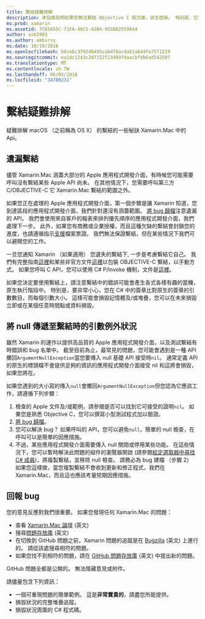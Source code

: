 ```yaml
---
title: 繫結疑難排解
description: 本指南說明如果您無法繫結 Objective C 程式庫，該怎麼辦。 特別是，它討論遺漏繫結，將 null 傳遞到繫結，並回報 bug 時的引數例外狀況。
ms.prod: xamarin
ms.assetid: 7C65A55C-71FA-46C5-A1B4-955B82559844
author: asb3993
ms.author: amburns
ms.date: 10/19/2016
ms.openlocfilehash: b0ce6c3792d6495cabdf8acdab1a644fe75f1219
ms.sourcegitcommit: ea1dc12a3c2d7322f234997daacbfdb6ad542507
ms.translationtype: MT
ms.contentlocale: zh-TW
ms.lasthandoff: 06/05/2018
ms.locfileid: "34780231"
---
```

# <a name="binding-troubleshooting"></a>繫結疑難排解

疑難排解 macOS （之前稱為 OS X） 的繫結的一些秘訣 Xamarin.Mac 中的 Api。

## <a name="missing-bindings"></a>遺漏繫結

儘管 Xamarin.Mac 涵蓋大部分的 Apple 應用程式開發介面，有時候您可能需要呼叫沒有繫結某些 Apple API 尚未。 在其他情況下，您需要呼叫第三方 C/OBJECTIVE-C 它 Xamarin.Mac 繫結的範圍之外。

如果您正在處理的 Apple 應用程式開發介面，第一個步驟是讓 Xamarin 知道，您到達區段的應用程式開發介面，我們針對還沒有涵蓋範圍。 [將 bug 歸檔](#reporting-bugs)注意遺漏的 API。 我們會使用來自客戶的報表來排列優先順序的應用程式開發介面，我們處理下一步。 此外，如果您有商務或企業授權，而且這種欠缺的繫結會封鎖您的進度，也請遵循指示[支援](http://xamarin.com/support)檔案票證。 我們無法保證繫結，但在某些情況下我們可以避開您的工作。

一旦您通知 Xamarin （如果適用） 您遺失的繫結下, 一步是考慮繫結它自己。 我們有完整指南[這裡](~/cross-platform/macios/binding/overview.md)和某些非官方文件[這裡](http://brendanzagaeski.appspot.com/xamarin/0002.html)以包裝 OBJECTIVE-C 繫結，以手動方式。 如果您呼叫 C API，您可以使用 C# P/Invoke 機制，文件是[這裡](http://www.mono-project.com/docs/advanced/pinvoke/)。

如果您決定要使用繫結上，請注意繫結中的錯誤可能會產生各式各樣有趣的當機，原生執行階段中。 特別是，要非常小心，您在 C# 中的簽章比對原生的簽章的引數數目，而每個引數大小。 這樣可能會損毀記憶體及/或堆疊，您可以在未來損毀立即或在某個任意時間點或資料損毀。

## <a name="argument-exceptions-when-passing-null-to-a-binding"></a>將 null 傳遞至繫結時的引數例外狀況

雖然 Xamarin 的運作以提供高品質的 Apple 應用程式開發介面，以及測試繫結有時錯誤和 bug 名單中。 截至目前為止，最常見的問題，您可能會遇到是一種 API 擲回`ArgumentNullException`當您要傳入 null 基礎 API 接受時`nil`。 通常定義 API 的原生的標頭檔不會提供足夠的資訊的應用程式開發介面接受 nil 和這將會損毀，如果您將在。

如果您遇到的大小寫的傳入`null`會擲回`ArgumentNullException`但您認為它應該工作，請遵循下列步驟：

1. 檢查的 Apple 文件及/或範例，請參閱是否可以找到它可接受的證明`nil`。 如果您是熟悉 Objective C，您可以撰寫小型測試程式加以驗證。
2. [將 bug 歸檔](#reporting-bugs)。
3. 您可以解決 bug？ 如果呼叫的 API，您可以避免`null`，簡單的 null 檢查，在呼叫可以是簡單的因應措施。
4. 不過，某些應用程式開發介面需要傳入 null 關閉或停用某些功能。 在這些情況下，您可以暫時解決此問題的組件的瀏覽器開啟 (請參閱[給定選取器中尋找 C# 成員](~/mac/app-fundamentals/mac-apis.md#finding_selector))，將複製繫結，並移除 null 檢查。 請務必為 bug 建檔 （步驟 2） 如果您這樣做，當您複製繫結不會收到更新和修正程式，我們在 Xamarin.Mac，而且這也應該考量短期因應措施。

<a name="reporting-bugs"/>

## <a name="reporting-bugs"></a>回報 bug

您的意見反應對我們很重要。 如果您發現任何 Xamarin.Mac 的問題：

- 查看 [Xamarin.Mac 論壇](https://forums.xamarin.com/categories/mac) \(英文\)
- 搜尋[問題存放庫](https://github.com/xamarin/xamarin-macios/issues) \(英文\) 
- 在切換到 GitHub 問題之前，Xamarin 問題的追蹤是在 [Bugzilla](https://bugzilla.xamarin.com/describecomponents.cgi) \(英文\) 上進行的。 請從該處搜尋相符的問題。
- 如果您找不到相符的問題，請在 [GitHub 問題存放庫](https://github.com/xamarin/xamarin-macios/issues/new) \(英文\) 中提出新的問題。

GitHub 問題全都是公開的。 無法隱藏意見或附件。 

請儘量包含下列資訊：

- 一個可重現問題的簡單範例。 這是**非常寶貴的**，請盡您所能提供。 
- 損毀狀況的完整堆疊追蹤。
- 損毀狀況周圍的 C# 程式碼。 
